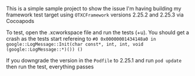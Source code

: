 This is a simple sample project to show the issue I'm having building my framework test target using `OTXCFramework` versions 2.25.2 and 2.25.3 via Cocoapods

To test, open the .xcworkspace file and run the tests (<cmd>+u). You should get a crash as the tests start refereing to `#0	0x00000001434148a0 in google::LogMessage::Init(char const*, int, int, void (google::LogMessage::*)()) ()`

If you downgrade the version in the `Podfile` to 2.25.1 and run `pod update` then run the test, everything passes

